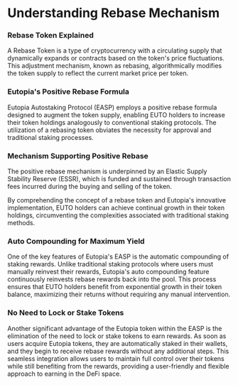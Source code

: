 # Understanding Rebase Mechanism

### Rebase Token Explained

A Rebase Token is a type of cryptocurrency with a circulating supply that dynamically expands or contracts based on the token's price fluctuations. This adjustment mechanism, known as rebasing, algorithmically modifies the token supply to reflect the current market price per token.

### Eutopia's Positive Rebase Formula

Eutopia Autostaking Protocol (EASP) employs a positive rebase formula designed to augment the token supply, enabling EUTO holders to increase their token holdings analogously to conventional staking protocols. The utilization of a rebasing token obviates the necessity for approval and traditional staking processes.

### Mechanism Supporting Positive Rebase

The positive rebase mechanism is underpinned by an Elastic Supply Stability Reserve (ESSR), which is funded and sustained through transaction fees incurred during the buying and selling of the token.

By comprehending the concept of a rebase token and Eutopia's innovative implementation, EUTO holders can achieve continual growth in their token holdings, circumventing the complexities associated with traditional staking methods.

### Auto Compounding for Maximum Yield

One of the key features of Eutopia's EASP is the automatic compounding of staking rewards. Unlike traditional staking protocols where users must manually reinvest their rewards, Eutopia's auto compounding feature continuously reinvests rebase rewards back into the pool. This process ensures that EUTO holders benefit from exponential growth in their token balance, maximizing their returns without requiring any manual intervention.

### No Need to Lock or Stake Tokens

Another significant advantage of the Eutopia token within the EASP is the elimination of the need to lock or stake tokens to earn rewards. As soon as users acquire Eutopia tokens, they are automatically staked in their wallets, and they begin to receive rebase rewards without any additional steps. This seamless integration allows users to maintain full control over their tokens while still benefiting from the rewards, providing a user-friendly and flexible approach to earning in the DeFi space.
